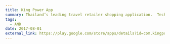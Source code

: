 ```yaml
---
title: King Power App
summary: Thailand’s leading travel retailer shopping application.  Tech Stacks - Clean Architecture, MVP, Kotlin, Dagger, RxJava and Epoxy.
tags:
  - AND
date: 2017-08-01
external_link: https://play.google.com/store/apps/details?id=com.kingpower.online
---
```

